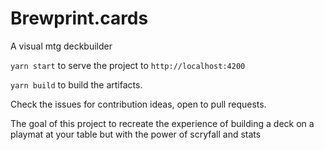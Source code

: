 # Brewprint.cards

A visual mtg deckbuilder

`yarn start` to serve the project to `http://localhost:4200`

`yarn build` to build the artifacts.

Check the issues for contribution ideas, open to pull requests.

The goal of this project to recreate the experience of building a deck on a playmat at your table
but with the power of scryfall and stats
